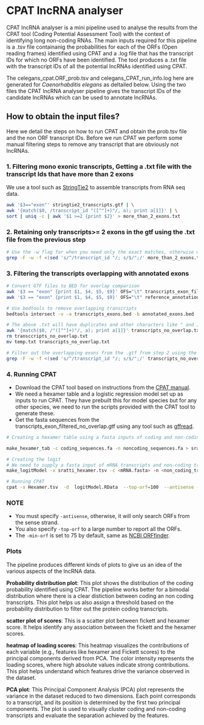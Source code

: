 # CPAT lncRNA analyser

CPAT lncRNA analyser is a mini pipeline used to analyse the results from the CPAT tool (Coding Potential Assessment Tool) with the context of identifying long non-coding RNAs. The main inputs required for this pipeline is a .tsv file containanig the probabilities for each of the ORFs (Open reading frames) identified using CPAT and a .log file that has the transcript IDs for which no ORFs have been identified.
The tool produces a .txt file with the transcript IDs of all the potential lncRNAs identified using CPAT.


The celegans_cpat.ORF_prob.tsv and celegans_CPAT_run_info.log here are generated for _Caenorhabditis elegans_ as deltailed below. Using the two files the CPAT lncRNA analyser pipeline gives the transcript IDs of the candidate lncRNAs which can be used to annotate lncRNAs. 


## How to obtain the input files?
Here we detail the steps on how to run CPAT and obtain the prob.tsv file and the non ORF transcript IDs. Before we run CPAT we perform some manual filtering steps to remove any transcript that are obviously not lncRNAs.
### 1. Filtering mono exonic transcripts, Getting a .txt file with the transcript Ids that have more than 2 exons
We use a tool such as [StringTie2](https://github.com/skovaka/stringtie2) to assemble transcripts from RNA seq data.
```bash
awk '$3=="exon"' stringtie2_transcripts.gtf | \
awk '{match($0, /transcript_id "([^"]+)"/, a); print a[1]}' | \
sort | uniq -c | awk '$1 >=2 {print $2}' > more_than_2_exons.txt
```
### 2. Retaining only transcripts>= 2 exons in the gtf using the .txt file from the previous step
```bash
# Use the -w flag for when you need only the exact matches, otherwise we might get partial matching
grep -F -w -f <(sed 's/^/transcript_id "/; s/$/";/' more_than_2_exons.txt) stringtie2_transcripts.gtf > transcripts_exon_filtered.gtf
```
### 3. Filtering the transcripts overlapping with annotated exons
```bash
# Convert GTF files to BED for overlap comparison
awk '$3 == "exon" {print $1, $4, $5, $9}' OFS="\t" transcripts_exon_filtered.gtf > transcripts_exons.bed
awk '$3 == "exon" {print $1, $4, $5, $9}' OFS="\t" reference_annotations.gtf > annotated_exons.bed

# Use bedtools to remove overlapping transcripts
bedtools intersect -v -a transcripts_exons.bed -b annotated_exons.bed | cut -f4 > transcripts_no_overlap.txt

# The above .txt will have duplicates and other characters like " and ; in the transcript_id
awk '{match($0, /"([^"]+)"/, a); print a[1]}' transcripts_no_overlap.txt| sort | uniq > temp.txt
rm transccripts_no_overlap.txt
mv temp.txt transcripts_no_overlap.txt

# Filter out the overlapping exons from the .gtf from step 2 using the transccripts_no_overlap.txt file 
grep -F -w -f <(sed 's/^/transcript_id "/; s/$/";/' transcripts_no_overlap.txt) transcripts_exon_filtered.gtf> transcripts_exon_filtered_no_overlap.gtf
```

### 4. Running CPAT
- Download the CPAT tool based on instructions from the [CPAT manual](https://cpat.readthedocs.io/en/latest/#run-cpat-on-local-computer).
- We need a hexamer table and a logistic regression model set up as inputs to run CPAT. They have prebuilt this for model species but for any other species, we need to run the scripts provided with the CPAT tool to generate these.
- Get the fasta sequences from the transcripts_exon_filtered_no_overlap.gtf using any tool such as [gffread](https://ccb.jhu.edu/software/stringtie/gff.shtml#gffread_ex). 

```bash
# Creating a hexamer table using a fasta inputs of coding and non-coding sequences. This is to train the model to differentiate certain hexamers as coding and non-coding

make_hexamer_tab -c coding_sequences.fa -n noncoding_sequences.fa > sratti_hexamer.tsv

# Creating the logit
# We need to supply a fasta input of mRNA transcripts and non-coding transcripts as input along with the hexamer table.
make_logitModel -x sratti_hexamer.tsv -c <mRNA.fasta> -n <non_coding_transcripts.fasta> -o <output_prefix>

# Running CPAT
cpat -x Hexamer.tsv  -d  logitModel.RData  --top-orf=100  --antisense -g transcripts_exon_filtered_no_overlap.fa -o output
```
### NOTE
- You must specify `-antisense`, otherwise, it will only search ORFs from the sense strand.
- You also specify `-top-orf` to a large number to report all the ORFs.
- The `-min-orf` is set to 75 by default, same as [NCBI ORFfinder](https://www.ncbi.nlm.nih.gov/orffinder/).

### Plots 
The pipeline produces different kinds of plots to give us an idea of the various aspects of the lncRNA data.


**Probability distribution plot**: This plot shows the distribution of the coding probability identified using CPAT. The pipeline works better for a bimodal distribution where there is a clear distiction between coding an non coding transcripts. This plot helps us also assign a threshold based on the probability distribution to filter out the protein coding transcripts.


**scatter plot of scores**: This is a scatter plot between fickett and hexamer score. It helps identify any association between the fickett and the hexamer scores.


**heatmap of loading scores**: This heatmap visualizes the contributions of each variable (e.g., features like hexamer and Fickett scores) to the principal components derived from PCA. The color intensity represents the loading scores, where high absolute values indicate strong contributions. This plot helps understand which features drive the variance observed in the dataset.


**PCA plot**: This Principal Component Analysis (PCA) plot represents the variance in the dataset reduced to two dimensions. Each point corresponds to a transcript, and its position is determined by the first two principal components. The plot is used to visually cluster coding and non-coding transcripts and evaluate the separation achieved by the features.
